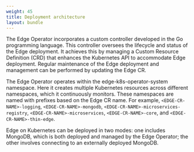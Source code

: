 ```yaml
---
weight: 45
title: Deployment architecture
layout: bundle
---
```

The Edge Operator incorporates a custom controller developed in the Go programming language. This controller oversees the lifecycle and status of the Edge deployment. It achieves this by managing a Custom Resource Definition (CRD) that enhances the Kubernetes API to accommodate  Edge deployment. Regular maintenance of the Edge deployment and management can be performed by updating the Edge CR. 

The Edge Operator operates within the edge-k8s-operator-system namespace. Here it creates multiple Kubernetes resources across different namespaces, which it continuously monitors. These namespaces are named with prefixes based on the Edge CR name. For example, `<EDGE-CR-NAME>-logging`, `<EDGE-CR-NAME>-mongodb`, `<EDGE-CR-NAME>-microservices-registry`, `<EDGE-CR-NAME>-microservices`, `<EDGE-CR-NAME>-core`, and `<EDGE-CR-NAME>-thin-edge`. 

Edge on Kubernetes can be deployed in two modes: one includes MongoDB, which is both deployed and managed by the Edge Operator; the other involves connecting to an externally deployed MongoDB.